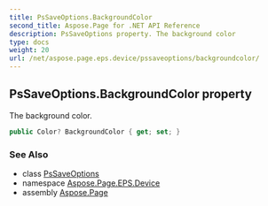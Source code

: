 ```yaml
---
title: PsSaveOptions.BackgroundColor
second_title: Aspose.Page for .NET API Reference
description: PsSaveOptions property. The background color
type: docs
weight: 20
url: /net/aspose.page.eps.device/pssaveoptions/backgroundcolor/
---
```

## PsSaveOptions.BackgroundColor property

The background color.

```csharp
public Color? BackgroundColor { get; set; }
```

### See Also

* class [PsSaveOptions](../)
* namespace [Aspose.Page.EPS.Device](../../pssaveoptions/)
* assembly [Aspose.Page](../../../)


